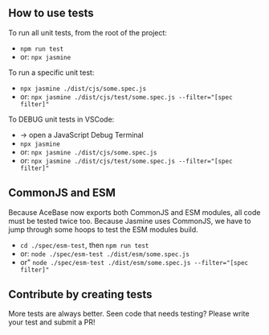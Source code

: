 ## How to use tests

To run all unit tests, from the root of the project:
* `npm run test`
* or: `npx jasmine`

To run a specific unit test:
* `npx jasmine ./dist/cjs/some.spec.js`
* or: `npx jasmine ./dist/cjs/test/some.spec.js --filter="[spec filter]"`

To DEBUG unit tests in VSCode:
* -> open a JavaScript Debug Terminal
* `npx jasmine`
* or: `npx jasmine ./dist/cjs/some.spec.js`
* or: `npx jasmine ./dist/cjs/test/some.spec.js --filter="[spec filter]"`

## CommonJS and ESM

Because AceBase now exports both CommonJS and ESM modules, all code must be tested twice too. 
Because Jasmine uses CommonJS, we have to jump through some hoops to test the ESM modules build.
* `cd ./spec/esm-test`, then `npm run test`
* or: `node ./spec/esm-test ./dist/esm/some.spec.js`
* or" `node ./spec/esm-test ./dist/esm/some.spec.js --filter="[spec filter]"`

## Contribute by creating tests

More tests are always better. Seen code that needs testing? Please write your test and submit a PR!
